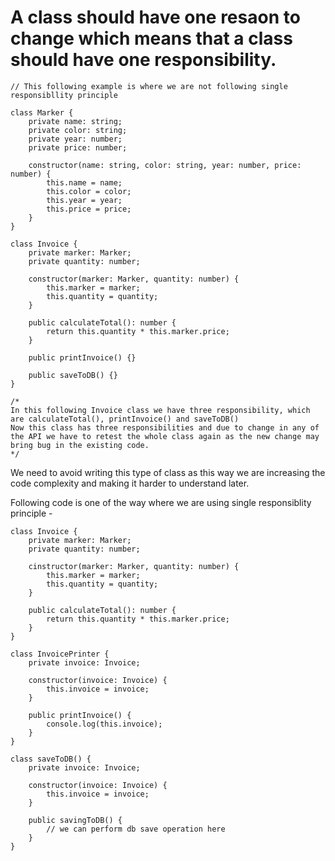# A class should have one resaon to change which means that a class should have one responsibility.

```
// This following example is where we are not following single responsibllity principle

class Marker {
    private name: string;
    private color: string;
    private year: number;
    private price: number;

    constructor(name: string, color: string, year: number, price: number) {
        this.name = name;
        this.color = color;
        this.year = year;
        this.price = price;
    }
}

class Invoice {
    private marker: Marker;
    private quantity: number;

    constructor(marker: Marker, quantity: number) {
        this.marker = marker;
        this.quantity = quantity;
    }

    public calculateTotal(): number {
        return this.quantity * this.marker.price;
    }

    public printInvoice() {}

    public saveToDB() {}
}

/*
In this following Invoice class we have three responsibility, which are calculateTotal(), printInvoice() and saveToDB()
Now this class has three responsibilities and due to change in any of the API we have to retest the whole class again as the new change may bring bug in the existing code.
*/

```

We need to avoid writing this type of class as this way we are increasing the code complexity and making it harder to understand later.

Following code is one of the way where we are using single responsiblity principle -

```
class Invoice {
    private marker: Marker;
    private quantity: number;

    cinstructor(marker: Marker, quantity: number) {
        this.marker = marker;
        this.quantity = quantity;
    }

    public calculateTotal(): number {
        return this.quantity * this.marker.price;
    }
}

class InvoicePrinter {
    private invoice: Invoice;

    constructor(invoice: Invoice) {
        this.invoice = invoice;
    }

    public printInvoice() {
        console.log(this.invoice);
    }
}

class saveToDB() {
    private invoice: Invoice;

    constructor(invoice: Invoice) {
        this.invoice = invoice;
    }

    public savingToDB() {
        // we can perform db save operation here
    }
}

```

